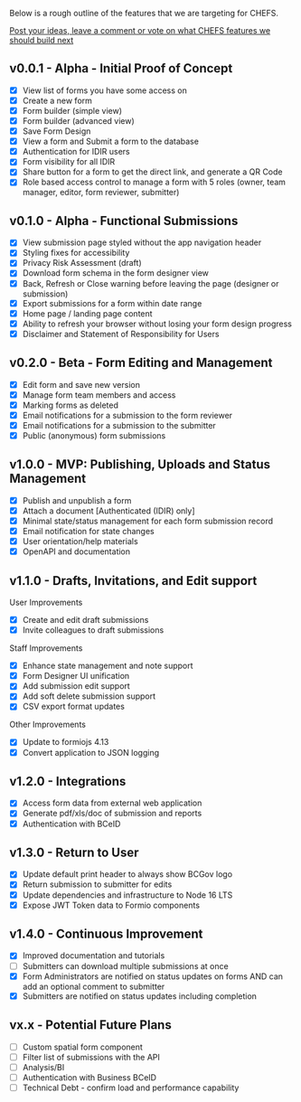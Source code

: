 Below is a rough outline of the features that we are targeting for CHEFS.

[Post your ideas, leave a comment or vote on what CHEFS features we should build next ](https://chefs-fider.apps.silver.devops.gov.bc.ca/)

## v0.0.1 - Alpha - Initial Proof of Concept

* [x] View list of forms you have some access on  
* [x] Create a new form  
* [x] Form builder (simple view)  
* [x] Form builder (advanced view)  
* [x] Save Form Design  
* [x] View a form and Submit a form to the database  
* [x] Authentication for IDIR users  
* [x] Form visibility for all IDIR  
* [x] Share button for a form to get the direct link, and generate a QR Code  
* [x] Role based access control to manage a form with 5 roles (owner, team manager, editor, form reviewer, submitter)

## v0.1.0 - Alpha - Functional Submissions

* [x] View submission page styled without the app navigation header
* [x] Styling fixes for accessibility
* [x] Privacy Risk Assessment (draft)
* [x] Download form schema in the form designer view  
* [x] Back, Refresh or Close warning before leaving the page (designer or submission)  
* [x] Export submissions for a form within date range
* [x] Home page / landing page content
* [x] Ability to refresh your browser without losing your form design progress
* [x] Disclaimer and Statement of Responsibility for Users

## v0.2.0 - Beta - Form Editing and Management

* [x] Edit form and save new version
* [x] Manage form team members and access
* [x] Marking forms as deleted
* [x] Email notifications for a submission to the form reviewer
* [x] Email notifications for a submission to the submitter
* [x] Public (anonymous) form submissions

## v1.0.0 - MVP: Publishing, Uploads and Status Management

* [x] Publish and unpublish a form
* [x] Attach a document [Authenticated (IDIR) only]
* [x] Minimal state/status management for each form submission record
* [x] Email notification for state changes
* [x] User orientation/help materials
* [x] OpenAPI and documentation

## v1.1.0 - Drafts, Invitations, and Edit support

User Improvements

* [x] Create and edit draft submissions
* [x] Invite colleagues to draft submissions

Staff Improvements

* [x] Enhance state management and note support
* [x] Form Designer UI unification
* [x] Add submission edit support
* [x] Add soft delete submission support
* [x] CSV export format updates

Other Improvements

* [x] Update to formiojs 4.13
* [x] Convert application to JSON logging

## v1.2.0 - Integrations

* [x] Access form data from external web application
* [x] Generate pdf/xls/doc of submission and reports
* [x] Authentication with BCeID

## v1.3.0 - Return to User

* [x] Update default print header to always show BCGov logo
* [x] Return submission to submitter for edits
* [x] Update dependencies and infrastructure to Node 16 LTS
* [x] Expose JWT Token data to Formio components

## v1.4.0 - Continuous Improvement

* [x] Improved documentation and tutorials
* [ ] Submitters can download multiple submissions at once
* [x] Form Administrators are notified on status updates on forms AND can add an optional comment to submitter
* [x] Submitters are notified on status updates including completion

## vx.x - Potential Future Plans

* [ ] Custom spatial form component
* [ ] Filter list of submissions with the API
* [ ] Analysis/BI
* [ ] Authentication with Business BCeID
* [ ] Technical Debt - confirm load and performance capability